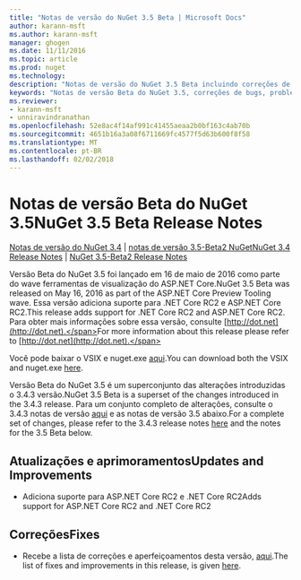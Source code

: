 ```yaml
---
title: "Notas de versão do NuGet 3.5 Beta | Microsoft Docs"
author: karann-msft
ms.author: karann-msft
manager: ghogen
ms.date: 11/11/2016
ms.topic: article
ms.prod: nuget
ms.technology: 
description: "Notas de versão do NuGet 3.5 Beta incluindo correções de bugs, problemas conhecidos, recursos adicionados e DCRs."
keywords: "Notas de versão Beta do NuGet 3.5, correções de bugs, problemas conhecidos, adicionaram recursos, DCRs"
ms.reviewer:
- karann-msft
- unniravindranathan
ms.openlocfilehash: 52e8ac4f14af991c41455aeaa2b0bf163c4ab70b
ms.sourcegitcommit: 4651b16a3a08f6711669fc4577f5d63b600f8f58
ms.translationtype: MT
ms.contentlocale: pt-BR
ms.lasthandoff: 02/02/2018
---
```

# <a name="nuget-35-beta-release-notes"></a><span data-ttu-id="fe4b9-104">Notas de versão Beta do NuGet 3.5</span><span class="sxs-lookup"><span data-stu-id="fe4b9-104">NuGet 3.5 Beta Release Notes</span></span>

<span data-ttu-id="fe4b9-105">[Notas de versão do NuGet 3.4](../release-notes/nuget-3.4.md) | [notas de versão 3.5-Beta2 NuGet](../release-notes/nuget-3.5-Beta2.md)</span><span class="sxs-lookup"><span data-stu-id="fe4b9-105">[NuGet 3.4 Release Notes](../release-notes/nuget-3.4.md) | [NuGet 3.5-Beta2 Release Notes](../release-notes/nuget-3.5-Beta2.md)</span></span>

<span data-ttu-id="fe4b9-106">Versão Beta do NuGet 3.5 foi lançado em 16 de maio de 2016 como parte do wave ferramentas de visualização do ASP.NET Core.</span><span class="sxs-lookup"><span data-stu-id="fe4b9-106">NuGet 3.5 Beta was released on May 16, 2016 as part of the ASP.NET Core Preview Tooling wave.</span></span> <span data-ttu-id="fe4b9-107">Essa versão adiciona suporte para .NET Core RC2 e ASP.NET Core RC2.</span><span class="sxs-lookup"><span data-stu-id="fe4b9-107">This release adds support for .NET Core RC2 and ASP.NET Core RC2.</span></span> <span data-ttu-id="fe4b9-108">Para obter mais informações sobre essa versão, consulte [http://dot.net](http://dot.net).</span><span class="sxs-lookup"><span data-stu-id="fe4b9-108">For more information about this release please refer to [http://dot.net](http://dot.net).</span></span>

<span data-ttu-id="fe4b9-109">Você pode baixar o VSIX e nuget.exe [aqui](https://dist.nuget.org/index.html).</span><span class="sxs-lookup"><span data-stu-id="fe4b9-109">You can download both the VSIX and nuget.exe [here](https://dist.nuget.org/index.html).</span></span>

<span data-ttu-id="fe4b9-110">Versão Beta do NuGet 3.5 é um superconjunto das alterações introduzidas o 3.4.3 versão.</span><span class="sxs-lookup"><span data-stu-id="fe4b9-110">NuGet 3.5 Beta is a superset of the changes introduced in the 3.4.3 release.</span></span> <span data-ttu-id="fe4b9-111">Para um conjunto completo de alterações, consulte o 3.4.3 notas de versão [aqui](https://github.com/NuGet/Home/issues?q=is%3Aissue+milestone%3A3.4.3+is%3Aclosed) e as notas de versão 3.5 abaixo.</span><span class="sxs-lookup"><span data-stu-id="fe4b9-111">For a complete set of changes, please refer to the 3.4.3 release notes [here](https://github.com/NuGet/Home/issues?q=is%3Aissue+milestone%3A3.4.3+is%3Aclosed) and the notes for the 3.5 Beta below.</span></span>

## <a name="updates-and-improvements"></a><span data-ttu-id="fe4b9-112">Atualizações e aprimoramentos</span><span class="sxs-lookup"><span data-stu-id="fe4b9-112">Updates and Improvements</span></span>

* <span data-ttu-id="fe4b9-113">Adiciona suporte para ASP.NET Core RC2 e .NET Core RC2</span><span class="sxs-lookup"><span data-stu-id="fe4b9-113">Adds support for ASP.NET Core RC2 and .NET Core RC2</span></span>

## <a name="fixes"></a><span data-ttu-id="fe4b9-114">Correções</span><span class="sxs-lookup"><span data-stu-id="fe4b9-114">Fixes</span></span>

* <span data-ttu-id="fe4b9-115">Recebe a lista de correções e aperfeiçoamentos desta versão, [aqui](https://github.com/NuGet/Home/issues?q=is%3Aissue+milestone%3A%223.5+Beta%22+is%3Aclosed).</span><span class="sxs-lookup"><span data-stu-id="fe4b9-115">The list of fixes and improvements in this release, is given [here](https://github.com/NuGet/Home/issues?q=is%3Aissue+milestone%3A%223.5+Beta%22+is%3Aclosed).</span></span>